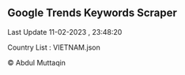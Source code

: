 

## Google Trends Keywords Scraper 
 
Last Update 11-02-2023 , 23:48:20

Country List :
VIETNAM.json



© Abdul Muttaqin 
